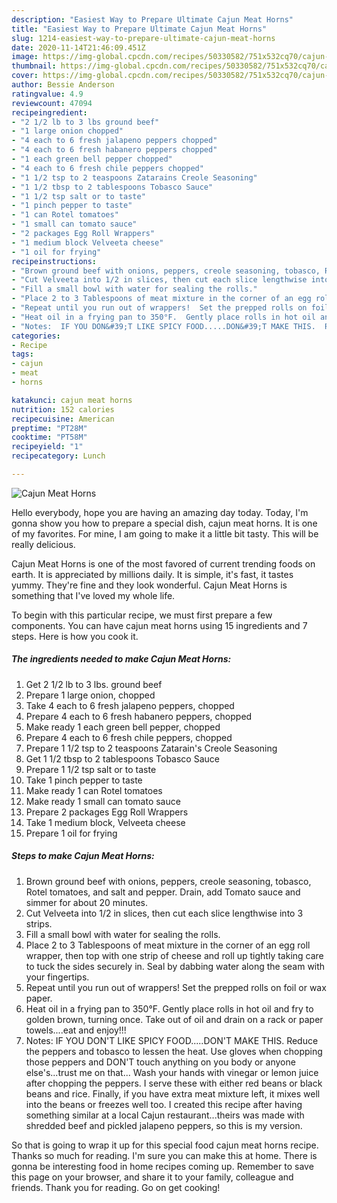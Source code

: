 ```yaml
---
description: "Easiest Way to Prepare Ultimate Cajun Meat Horns"
title: "Easiest Way to Prepare Ultimate Cajun Meat Horns"
slug: 1214-easiest-way-to-prepare-ultimate-cajun-meat-horns
date: 2020-11-14T21:46:09.451Z
image: https://img-global.cpcdn.com/recipes/50330582/751x532cq70/cajun-meat-horns-recipe-main-photo.jpg
thumbnail: https://img-global.cpcdn.com/recipes/50330582/751x532cq70/cajun-meat-horns-recipe-main-photo.jpg
cover: https://img-global.cpcdn.com/recipes/50330582/751x532cq70/cajun-meat-horns-recipe-main-photo.jpg
author: Bessie Anderson
ratingvalue: 4.9
reviewcount: 47094
recipeingredient:
- "2 1/2 lb to 3 lbs ground beef"
- "1 large onion chopped"
- "4 each to 6 fresh jalapeno peppers chopped"
- "4 each to 6 fresh habanero peppers chopped"
- "1 each green bell pepper chopped"
- "4 each to 6 fresh chile peppers chopped"
- "1 1/2 tsp to 2 teaspoons Zatarains Creole Seasoning"
- "1 1/2 tbsp to 2 tablespoons Tobasco Sauce"
- "1 1/2 tsp salt or to taste"
- "1 pinch pepper to taste"
- "1 can Rotel tomatoes"
- "1 small can tomato sauce"
- "2 packages Egg Roll Wrappers"
- "1 medium block Velveeta cheese"
- "1 oil for frying"
recipeinstructions:
- "Brown ground beef with onions, peppers, creole seasoning, tobasco, Rotel tomatoes, and salt and pepper. Drain, add Tomato sauce and simmer for about 20 minutes."
- "Cut Velveeta into 1/2 in slices, then cut each slice lengthwise into 3 strips."
- "Fill a small bowl with water for sealing the rolls."
- "Place 2 to 3 Tablespoons of meat mixture in the corner of an egg roll wrapper, then top with one strip of cheese and roll up tightly taking care to tuck the sides securely in.  Seal by dabbing water along the seam with your fingertips."
- "Repeat until you run out of wrappers!  Set the prepped rolls on foil or wax paper."
- "Heat oil in a frying pan to 350°F.  Gently place rolls in hot oil and fry to golden brown, turning once. Take out of oil and drain on a rack or paper towels....eat and enjoy!!!"
- "Notes:  IF YOU DON&#39;T LIKE SPICY FOOD.....DON&#39;T MAKE THIS.  Reduce the peppers and tobasco to lessen the heat. Use gloves when chopping those peppers and DON&#39;T touch anything on you body or anyone else&#39;s...trust me on that... Wash your hands with vinegar or lemon juice after chopping the peppers.  I serve these with either red beans or black beans and rice. Finally, if you have extra meat mixture left, it mixes well into the beans or freezes well too.  I created this recipe after having something similar at a local Cajun restaurant...theirs was made with shredded beef and pickled jalapeno peppers, so this is my version."
categories:
- Recipe
tags:
- cajun
- meat
- horns

katakunci: cajun meat horns 
nutrition: 152 calories
recipecuisine: American
preptime: "PT28M"
cooktime: "PT58M"
recipeyield: "1"
recipecategory: Lunch

---
```



![Cajun Meat Horns](https://img-global.cpcdn.com/recipes/50330582/751x532cq70/cajun-meat-horns-recipe-main-photo.jpg)

Hello everybody, hope you are having an amazing day today. Today, I'm gonna show you how to prepare a special dish, cajun meat horns. It is one of my favorites. For mine, I am going to make it a little bit tasty. This will be really delicious.



Cajun Meat Horns is one of the most favored of current trending foods on earth. It is appreciated by millions daily. It is simple, it's fast, it tastes yummy. They're fine and they look wonderful. Cajun Meat Horns is something that I've loved my whole life.


To begin with this particular recipe, we must first prepare a few components. You can have cajun meat horns using 15 ingredients and 7 steps. Here is how you cook it.

<!--inarticleads1-->

##### The ingredients needed to make Cajun Meat Horns:

1. Get 2 1/2 lb to 3 lbs. ground beef
1. Prepare 1 large onion, chopped
1. Take 4 each to 6 fresh jalapeno peppers, chopped
1. Prepare 4 each to 6 fresh habanero peppers, chopped
1. Make ready 1 each green bell pepper, chopped
1. Prepare 4 each to 6 fresh chile peppers, chopped
1. Prepare 1 1/2 tsp to 2 teaspoons Zatarain&#39;s Creole Seasoning
1. Get 1 1/2 tbsp to 2 tablespoons Tobasco Sauce
1. Prepare 1 1/2 tsp salt or to taste
1. Take 1 pinch pepper to taste
1. Make ready 1 can Rotel tomatoes
1. Make ready 1 small can tomato sauce
1. Prepare 2 packages Egg Roll Wrappers
1. Take 1 medium block, Velveeta cheese
1. Prepare 1 oil for frying




<!--inarticleads2-->

##### Steps to make Cajun Meat Horns:

1. Brown ground beef with onions, peppers, creole seasoning, tobasco, Rotel tomatoes, and salt and pepper. Drain, add Tomato sauce and simmer for about 20 minutes.
1. Cut Velveeta into 1/2 in slices, then cut each slice lengthwise into 3 strips.
1. Fill a small bowl with water for sealing the rolls.
1. Place 2 to 3 Tablespoons of meat mixture in the corner of an egg roll wrapper, then top with one strip of cheese and roll up tightly taking care to tuck the sides securely in.  Seal by dabbing water along the seam with your fingertips.
1. Repeat until you run out of wrappers!  Set the prepped rolls on foil or wax paper.
1. Heat oil in a frying pan to 350°F.  Gently place rolls in hot oil and fry to golden brown, turning once. Take out of oil and drain on a rack or paper towels....eat and enjoy!!!
1. Notes:  IF YOU DON&#39;T LIKE SPICY FOOD.....DON&#39;T MAKE THIS.  Reduce the peppers and tobasco to lessen the heat. Use gloves when chopping those peppers and DON&#39;T touch anything on you body or anyone else&#39;s...trust me on that... Wash your hands with vinegar or lemon juice after chopping the peppers.  I serve these with either red beans or black beans and rice. Finally, if you have extra meat mixture left, it mixes well into the beans or freezes well too.  I created this recipe after having something similar at a local Cajun restaurant...theirs was made with shredded beef and pickled jalapeno peppers, so this is my version.




So that is going to wrap it up for this special food cajun meat horns recipe. Thanks so much for reading. I'm sure you can make this at home. There is gonna be interesting food in home recipes coming up. Remember to save this page on your browser, and share it to your family, colleague and friends. Thank you for reading. Go on get cooking!
